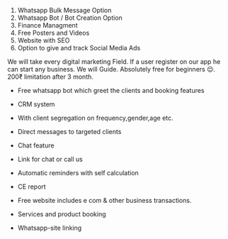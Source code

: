 1. Whatsapp Bulk Message Option
2. Whatsapp Bot / Bot Creation Option
3. Finance Managment
4. Free Posters and Videos
5. Website with SEO
6. Option to give and track Social Media Ads

We will take every digital marketing Field. If a user register on our app he can start any business. We will Guide. Absolutely free for beginners 😌. 200₹ limitation after 3 month.

- Free whatsapp bot which greet the clients and booking features
    
- CRM system 
    
- With client segregation on frequency,gender,age etc. 
    
- Direct messages to targeted clients
    
- Chat feature
    
- Link for chat or call us
    
- Automatic reminders with self calculation
    
- CE report
    
- Free website includes e com & other business transactions.
    
- Services and product booking
    
- Whatsapp-site linking
    